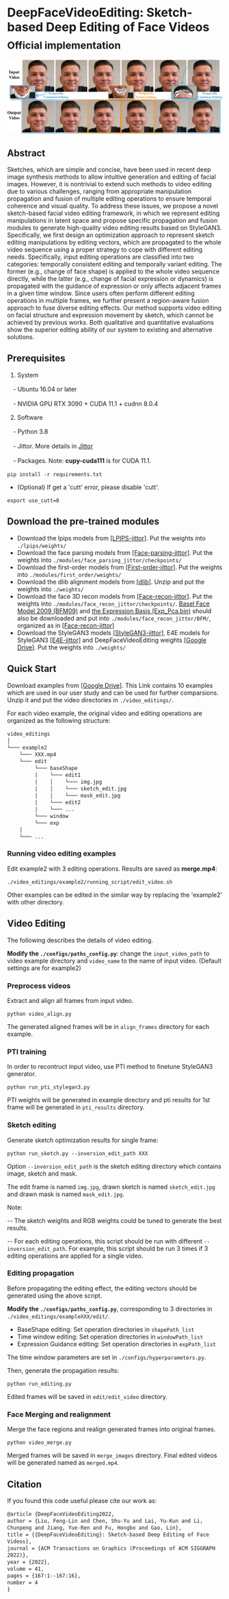 # DeepFaceVideoEditing: Sketch-based Deep Editing of Face Videos<br><sub>Official implementation</sub>

![Teaser image](./img/teaser.jpg)

## Abstract
Sketches, which are simple and concise, have been used in recent deep image synthesis methods to allow intuitive generation and editing of facial images. However, it is nontrivial to extend such methods to video editing due to various challenges, ranging from appropriate manipulation propagation and fusion of multiple editing operations to ensure temporal coherence and visual quality. To address these issues, we propose a novel sketch-based facial video editing framework, in which we represent editing manipulations in latent space and propose specific propagation and fusion modules to generate high-quality video editing results based on StyleGAN3. Specifically, we first design an optimization approach to represent sketch editing manipulations by editing vectors, which are propagated to the whole video sequence using a proper strategy to cope with different editing needs. Specifically, input editing operations are classified into two categories: temporally consistent editing and temporally variant editing. The former (e.g., change of face shape) is applied to the whole video sequence directly, while the latter (e.g., change of facial expression or dynamics) is propagated with the guidance of expression or only affects adjacent frames in a given time window. Since users often perform different editing operations in multiple frames, we further present a region-aware fusion approach to fuse diverse editing effects. Our method supports video editing on facial structure and expression movement by sketch, which cannot be achieved by previous works. Both qualitative and quantitative evaluations show the superior editing ability of our system to existing and alternative solutions.

## Prerequisites

1. System

　- Ubuntu 16.04 or later

　- NVIDIA GPU RTX 3090 + CUDA 11.1 + cudnn 8.0.4

2. Software

　- Python 3.8

　- Jittor. More details in <a href="https://github.com/Jittor/Jittor" target="_blank">Jittor</a>

　- Packages. Note: **cupy-cuda111** is for CUDA 11.1. 

  ```
  pip install -r requirements.txt
  ```
  
  - (Optional) If get a 'cutt' error, please disable 'cutt'. 
  ```
  export use_cutt=0
  ``` 

## Download the pre-trained modules
- Download the lpips models from <a href="https://github.com/ty625911724/Jittor_Perceptual-Similarity-Metric
" target="_blank">[LPIPS-jittor]</a>. 
Put the weights into `./lpips/weights/`
- Download the face parsing models from <a href="https://github.com/ty625911724/jittor-face-parsing
" target="_blank">[Face-parsing-jittor]</a>. 
Put the weights into `./modules/face_parsing_jittor/checkpoints/`
- Download the first-order models from <a href="https://github.com/ty625911724/Jittor-first-order
" target="_blank">[First-order-jittor]</a>. 
Put the weights into `./modules/first_order/weights/`
- Download the dlib alignment models from <a href="http://dlib.net/files/shape_predictor_68_face_landmarks.dat.bz2
" target="_blank">[dlib]</a>. 
Unzip and put the weights into `./weights/`
- Download the face 3D recon models from <a href="https://github.com/ty625911724/Jittor-Deep3DFaceRecon
" target="_blank">[Face-recon-jittor]</a>.
Put the weights into `./modules/face_recon_jittor/checkpoints/`. [Basel Face Model 2009 (BFM09)](https://faces.dmi.unibas.ch/bfm/main.php?nav=1-0&id=basel_face_model) and [the Expression Basis (Exp_Pca.bin)](https://drive.google.com/file/d/1bw5Xf8C12pWmcMhNEu6PtsYVZkVucEN6/view?usp=sharing) should also be downloaded and put into `./modules/face_recon_jittor/BFM/`, organized as in <a href="https://github.com/ty625911724/Jittor-Deep3DFaceRecon
" target="_blank">[Face-recon-jittor]</a>
- Download the StyleGAN3 models <a href="https://github.com/ty625911724/Jittor_StyleGAN3
" target="_blank">[StyleGAN3-jittor]</a>, E4E models for StyleGAN3 <a href="https://github.com/ty625911724/Jittor_E4E
" target="_blank">[E4E-jittor]</a> and DeepFaceVideoEditing weights <a href="https://drive.google.com/drive/folders/15g31av5zR3H0BBaaksmrHhTDGhhwD4gS?usp=sharing
" target="_blank">[Google Drive]</a>. Put the weights into `./weights/`

## Quick Start
Download examples from </a><a href="https://drive.google.com/drive/folders/1OhlGtzoLUoPhvGLRn6LqNaEoA63SUDNC?usp=sharing
" target="_blank">[Google Drive]</a>. This Link contains 10 examples which are used in our user study and can be used for further comparsions. Unzip it and put the video directories in `./video_editings/`.

For each video example, the original video and editing operations are organized as the following structure:

```
video_editings
│
└─── example2
    └─── XXX.mp4
    └─── edit
         └─── baseShape
         |    └─── edit1
         |    │    └─── img.jpg
         |    │    └─── sketch_edit.jpg
         |    │    └─── mask_edit.jpg
         |    └─── edit2
         |    └─── ...
         └─── window
         └─── exp
    |
    └─── ...
```

### Running video editing examples
Edit example2 with 3 editing operations. Results are saved as **merge.mp4**: 

  ```
  ./video_editings/example2/running_script/edit_video.sh
  ```

Other examples can be edited in the similar way by replacing the 'example2' with other directory. 

## Video Editing
The following describes the details of video editing. 

**Modify the `./configs/paths_config.py`**: change the `input_video_path` to video example directory and `video_name` to the name of input video. (Default settings are for example2)

### Preprocess videos
Extract and align all frames from input video. 

  ```
  python video_align.py
  ```

The generated aligned frames will be in `align_frames` directory for each example. 

### PTI training
In order to recontruct input video, use PTI method to finetune StyleGAN3 generator. 

  ```
  python run_pti_stylegan3.py
  ```

PTI weights will be generated in example directory and pti results for 1st frame will be generated in `pti_results` directory. 

### Sketch editing

Generate sketch optimization results for single frame:

  ```
  python run_sketch.py --inversion_edit_path XXX
  ```

Option `--inversion_edit_path` is the sketch editing directory which contains image, sketch and mask. 

The edit frame is named `img.jpg`, drawn sketch is named `sketch_edit.jpg` and drawn mask is named `mask_edit.jpg`. 

Note:

-- The sketch weights and RGB weights could be tuned to generate the best results. 

-- For each editing operations, this script should be run with different `--inversion_edit_path`. For example, this script should be run 3 times if 3 editing operations are applied for a single video. 

### Editing propagation
Before propagating the editing effect, the editing vectors should be generated using the above script. 

**Modify the `./configs/paths_config.py`**, corresponding to 3 directories in `./video_editings/exampleXXX/edit/`.

- BaseShape editing: Set operation directories in `shapePath_list`
- Time window editing: Set operation directories in `windowPath_list`
- Expression Guidance editing: Set operation directories in `expPath_list`

The time window parameters are set in  `./configs/hyperparameters.py`. 

Then, generate the propagation results: 

  ```
  python run_editing.py
  ```

Edited frames will be saved in `edit/edit_video` directory.

### Face Merging and realignment
Merge the face regions and realign generated frames into original frames. 

  ```
  python video_merge.py
  ```

Merged frames will be saved in `merge_images` directory. Final edited videos will be generated named as `merged.mp4`. 

## Citation

If you found this code useful please cite our work as:

    @article {DeepFaceVideoEditing2022,
    author = {Liu, Feng-Lin and Chen, Shu-Yu and Lai, Yu-Kun and Li, Chunpeng and Jiang, Yue-Ren and Fu, Hongbo and Gao, Lin},
    title = {{DeepFaceVideoEditing}: Sketch-based Deep Editing of Face Videos},
    journal = {ACM Transactions on Graphics (Proceedings of ACM SIGGRAPH 2022)},
    year = {2022},
    volume = 41,
    pages = {167:1--167:16},
    number = 4
    }


